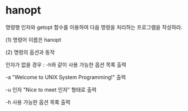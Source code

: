 # hanopt
명령행 인자와 getopt 함수를 이용하여 다음 명령을 처리하는 프로그램을 작성하라.

(1) 명령어 이름은 hanopt

(2) 명령의 옵션과 동작

인자가 없을 경우 : -h와 같이 사용 가능한 옵션 목록 출력

-a "Welcome to UNIX System Programming!" 출력

-u 인자 "Nice to meet 인자" 형태로 출력

-h 사용 가능한 옵션 목록 출력 
